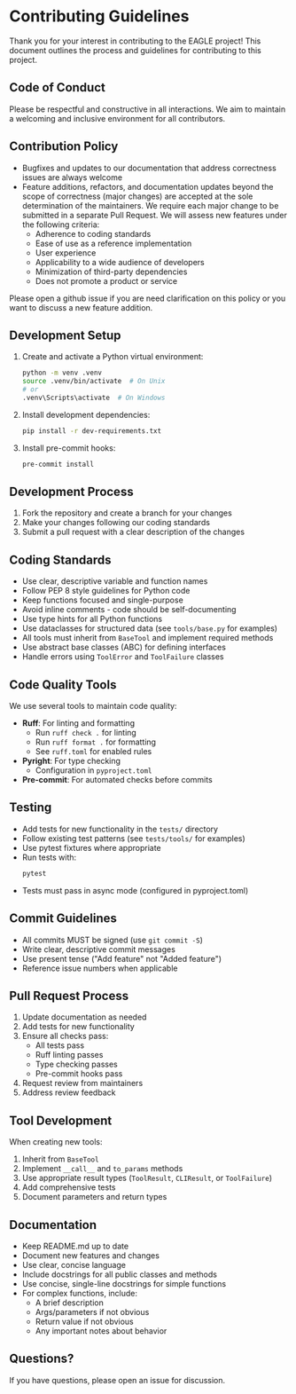 # Contributing Guidelines

Thank you for your interest in contributing to the EAGLE project! This document outlines the process and guidelines for contributing to this project.

## Code of Conduct

Please be respectful and constructive in all interactions. We aim to maintain a welcoming and inclusive environment for all contributors.

## Contribution Policy

- Bugfixes and updates to our documentation that address correctness issues are always welcome
- Feature additions, refactors, and documentation updates beyond the scope of correctness (major changes) are accepted at the sole determination of the maintainers. We require each major change to be submitted in a separate Pull Request. We will assess new features under the following criteria:
  - Adherence to coding standards
  - Ease of use as a reference implementation
  - User experience
  - Applicability to a wide audience of developers
  - Minimization of third-party dependencies
  - Does not promote a product or service

Please open a github issue if you are need clarification on this policy or you want to discuss a new feature addition.

## Development Setup

1. Create and activate a Python virtual environment:

   ```bash
   python -m venv .venv
   source .venv/bin/activate  # On Unix
   # or
   .venv\Scripts\activate  # On Windows
   ```

2. Install development dependencies:

   ```bash
   pip install -r dev-requirements.txt
   ```

3. Install pre-commit hooks:
   ```bash
   pre-commit install
   ```

## Development Process

1. Fork the repository and create a branch for your changes
2. Make your changes following our coding standards
3. Submit a pull request with a clear description of the changes

## Coding Standards

- Use clear, descriptive variable and function names
- Follow PEP 8 style guidelines for Python code
- Keep functions focused and single-purpose
- Avoid inline comments - code should be self-documenting
- Use type hints for all Python functions
- Use dataclasses for structured data (see `tools/base.py` for examples)
- All tools must inherit from `BaseTool` and implement required methods
- Use abstract base classes (ABC) for defining interfaces
- Handle errors using `ToolError` and `ToolFailure` classes

## Code Quality Tools

We use several tools to maintain code quality:

- **Ruff**: For linting and formatting
  - Run `ruff check .` for linting
  - Run `ruff format .` for formatting
  - See `ruff.toml` for enabled rules
- **Pyright**: For type checking
  - Configuration in `pyproject.toml`
- **Pre-commit**: For automated checks before commits

## Testing

- Add tests for new functionality in the `tests/` directory
- Follow existing test patterns (see `tests/tools/` for examples)
- Use pytest fixtures where appropriate
- Run tests with:
  ```bash
  pytest
  ```
- Tests must pass in async mode (configured in pyproject.toml)

## Commit Guidelines

- All commits MUST be signed (use `git commit -S`)
- Write clear, descriptive commit messages
- Use present tense ("Add feature" not "Added feature")
- Reference issue numbers when applicable

## Pull Request Process

1. Update documentation as needed
2. Add tests for new functionality
3. Ensure all checks pass:
   - All tests pass
   - Ruff linting passes
   - Type checking passes
   - Pre-commit hooks pass
4. Request review from maintainers
5. Address review feedback

## Tool Development

When creating new tools:

1. Inherit from `BaseTool`
2. Implement `__call__` and `to_params` methods
3. Use appropriate result types (`ToolResult`, `CLIResult`, or `ToolFailure`)
4. Add comprehensive tests
5. Document parameters and return types

## Documentation

- Keep README.md up to date
- Document new features and changes
- Use clear, concise language
- Include docstrings for all public classes and methods
- Use concise, single-line docstrings for simple functions
- For complex functions, include:
  - A brief description
  - Args/parameters if not obvious
  - Return value if not obvious
  - Any important notes about behavior

## Questions?

If you have questions, please open an issue for discussion.
